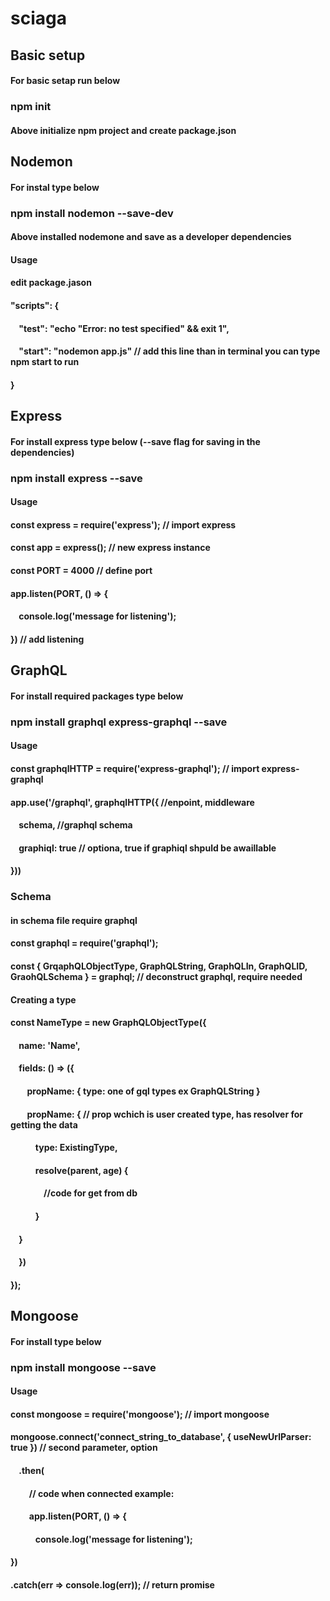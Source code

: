 # sciaga
## Basic setup
#### For basic setap run below
### npm init
#### Above initialize npm project and create package.json

## Nodemon
#### For instal type below
### npm install nodemon --save-dev
#### Above installed nodemone and save as a developer dependencies
#### Usage
#### edit package.jason
#### "scripts": {
####  &nbsp;&nbsp;&nbsp;&nbsp;"test": "echo \"Error: no test specified\" && exit 1",
####  &nbsp;&nbsp;&nbsp;&nbsp;"start": "nodemon app.js" // add this line than in terminal you can type npm start to run
#### }

## Express
#### For install express type below (--save flag for saving in the dependencies)
### npm install express --save
#### Usage
#### const express = require('express'); // import express
#### const app = express(); // new express instance
#### const PORT = 4000 // define port
#### app.listen(PORT, () => {
#### &nbsp;&nbsp;&nbsp;&nbsp;console.log('message for listening');
#### }) // add listening

## GraphQL
#### For install required packages type below
### npm install graphql express-graphql --save
#### Usage
#### const graphqlHTTP = require('express-graphql'); // import express-graphql
#### app.use('/graphql', graphqlHTTP({ //enpoint, middleware
#### &nbsp;&nbsp;&nbsp;&nbsp;schema, //graphql schema
#### &nbsp;&nbsp;&nbsp;&nbsp;graphiql: true // optiona, true if graphiql shpuld be awaillable
#### }))
### Schema
#### in schema file require graphql
#### const graphql = require('graphql');
#### const { GrqaphQLObjectType, GraphQLString, GraphQLIn, GraphQLID, GraohQLSchema } = graphql; // deconstruct graphql, require needed
#### Creating a type
#### const NameType = new GraphQLObjectType({
#### &nbsp;&nbsp;&nbsp;&nbsp;name: 'Name',
#### &nbsp;&nbsp;&nbsp;&nbsp;fields: () => ({
#### &nbsp;&nbsp;&nbsp;&nbsp;&nbsp;&nbsp;&nbsp;&nbsp;propName: { type: one of gql types ex GraphQLString }
#### &nbsp;&nbsp;&nbsp;&nbsp;&nbsp;&nbsp;&nbsp;&nbsp;propName: { // prop wchich is user created type, has resolver for getting the data
#### &nbsp;&nbsp;&nbsp;&nbsp;&nbsp;&nbsp;&nbsp;&nbsp;&nbsp;&nbsp;&nbsp;&nbsp;type: ExistingType,
#### &nbsp;&nbsp;&nbsp;&nbsp;&nbsp;&nbsp;&nbsp;&nbsp;&nbsp;&nbsp;&nbsp;&nbsp;resolve(parent, age) {
#### &nbsp;&nbsp;&nbsp;&nbsp;&nbsp;&nbsp;&nbsp;&nbsp;&nbsp;&nbsp;&nbsp;&nbsp;&nbsp;&nbsp;&nbsp;&nbsp;//code for get from db
#### &nbsp;&nbsp;&nbsp;&nbsp;&nbsp;&nbsp;&nbsp;&nbsp;&nbsp;&nbsp;&nbsp;&nbsp;}
#### &nbsp;&nbsp;&nbsp;&nbsp;}
#### &nbsp;&nbsp;&nbsp;&nbsp;})
#### });

## Mongoose
#### For install type below
### npm install mongoose --save
#### Usage
#### const mongoose = require('mongoose'); // import mongoose
#### mongoose.connect('connect_string_to_database', { useNewUrlParser: true }) // second parameter, option
#### &nbsp;&nbsp;&nbsp;&nbsp;.then(
#### &nbsp;&nbsp;&nbsp;&nbsp;&nbsp;&nbsp;&nbsp;&nbsp; // code when connected example:
#### &nbsp;&nbsp;&nbsp;&nbsp;&nbsp;&nbsp;&nbsp;&nbsp; app.listen(PORT, () => {
#### &nbsp;&nbsp;&nbsp;&nbsp;&nbsp;&nbsp;&nbsp;&nbsp;&nbsp;&nbsp;&nbsp;&nbsp;console.log('message for listening');
#### })
#### .catch(err => console.log(err)); // return promise
